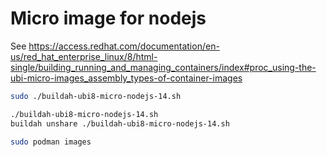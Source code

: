 # Micro image for nodejs

See <https://access.redhat.com/documentation/en-us/red_hat_enterprise_linux/8/html-single/building_running_and_managing_containers/index#proc_using-the-ubi-micro-images_assembly_types-of-container-images>

```sh
sudo ./buildah-ubi8-micro-nodejs-14.sh

./buildah-ubi8-micro-nodejs-14.sh
buildah unshare ./buildah-ubi8-micro-nodejs-14.sh
```

```sh
sudo podman images
```
